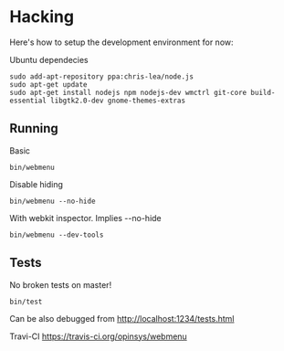 # Hacking

Here's how to setup the development environment for now:

Ubuntu dependecies

    sudo add-apt-repository ppa:chris-lea/node.js
    sudo apt-get update
    sudo apt-get install nodejs npm nodejs-dev wmctrl git-core build-essential libgtk2.0-dev gnome-themes-extras

## Running

Basic

    bin/webmenu

Disable hiding

    bin/webmenu --no-hide

With webkit inspector. Implies --no-hide

    bin/webmenu --dev-tools

## Tests

No broken tests on master!

    bin/test

Can be also debugged from <http://localhost:1234/tests.html>

Travi-CI <https://travis-ci.org/opinsys/webmenu>


